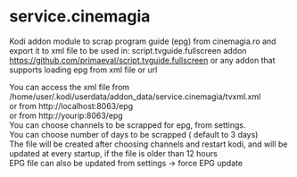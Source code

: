 # service.cinemagia

Kodi addon module to scrap program guide (epg) from cinemagia.ro and export it to xml file to be used in:
script.tvguide.fullscreen addon
https://github.com/primaeval/script.tvguide.fullscreen
 or any addon that supports loading epg from xml file or url  
 
You can access the xml file from /home/user/.kodi/userdata/addon_data/service.cinemagia/tvxml.xml  
  or from http://localhost:8063/epg  
  or from http://yourip:8063/epg   
You can choose channels to be scrapped for epg, from settings.  
You can choose number of days to be scrapped ( default to 3 days)  
The file will be created after choosing channels and restart kodi, and will be updated at every startup, if the file is older than 12 hours  
 EPG file can also be updated from settings  -> force EPG update  
